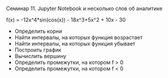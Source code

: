 Семинар 11. Jupyter Notebook и несколько слов об аналитике

f(x) = -12x^4*sin(cos(x)) - 18x^3+5x^2 + 10x - 30
- Определить корни
- Найти интервалы, на которых функция возрастает
- Найти интервалы, на которых функция убывает
- Построить график
- Вычислить вершину
- Определить промежутки, на котором f > 0
- Определить промежутки, на котором f < 0